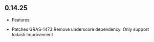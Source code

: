 ## 0.14.25

* Features

* Patches
   GRAS-1473 	Remove underscore dependency. Only support lodash	Improvement
